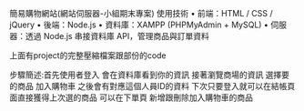 簡易購物網站(網站伺服器-小組期末專案)
使用技術
•	前端：HTML / CSS / jQuery
•	後端：Node.js
•	資料庫：XAMPP (PHPMyAdmin + MySQL)
•	伺服器：透過 Node.js 串接資料庫 API，管理商品與訂單資料

上面有project的完整壓縮檔案跟部份的code


步驟簡述:首先使用者登入 會在資料庫看到你的資訊 接著瀏覽商場的資訊 選擇要的商品 加入購物車 之後會有對應這個人員ID的資料 下次只要登入就可以在結帳頁面直接獲得上次選的商品 可以在下單頁 新增跟刪除加入購物車的商品



